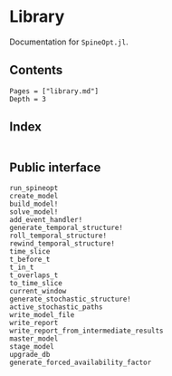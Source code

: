# Library

Documentation for `SpineOpt.jl`.

## Contents

```@contents
Pages = ["library.md"]
Depth = 3
```

## Index

```@index
```


## Public interface

```@docs
run_spineopt
create_model
build_model!
solve_model!
add_event_handler!
generate_temporal_structure!
roll_temporal_structure!
rewind_temporal_structure!
time_slice
t_before_t
t_in_t
t_overlaps_t
to_time_slice
current_window
generate_stochastic_structure!
active_stochastic_paths
write_model_file
write_report
write_report_from_intermediate_results
master_model
stage_model
upgrade_db
generate_forced_availability_factor
```
